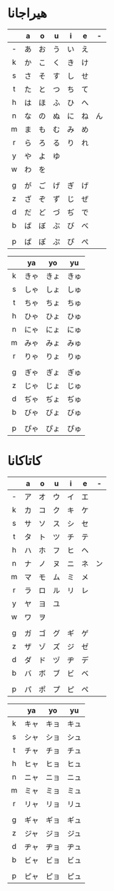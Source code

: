 # هيراجانا
|       |   a   |   o   |   u   |   i   |   e   |   -   |
| :---: | :---: | :---: | :---: | :---: | :---: | :---: |
|   -   |  あ   |  お   |  う   |  い   |  え   |       |
|   k   |  か   |  こ   |  く   |  き   |  け   |       |
|   s   |  さ   |  そ   |  す   |  し   |  せ   |       |
|   t   |  た   |  と   |  つ   |  ち   |  て   |       |
|   h   |  は   |  ほ   |  ふ   |  ひ   |  へ   |       |
|   n   |  な   |  の   |  ぬ   |  に   |  ね   |  ん   |
|   m   |  ま   |  も   |  む   |  み   |  め   |       |
|   r   |  ら   |  ろ   |  る   |  り   |  れ   |       |
|   y   |  や   |  よ   |  ゆ   |       |       |       |
|   w   |  わ   |  を   |       |       |       |       |
|       |       |       |       |       |       |       |
|   g   |  が   |  ご   |  げ   |  ぎ   |  げ   |       |
|   z   |  ざ   |  ぞ   |  ず   |  じ   |  ぜ   |       |
|   d   |  だ   |  ど   |  づ   |  ぢ   |  で   |       |
|   b   |  ば   |  ぼ   |  ぶ   |  び   |  べ   |       |
|       |       |       |       |       |       |       |
|   p   |  ぱ   |  ぽ   |  ぷ   |  ぴ   |  ぺ   |       |

|       |  ya   |  yo   |  yu   |
| :---: | :---: | :---: | :---: |
|   k   | きゃ  | きょ  | きゅ  |
|   s   | しゃ  | しょ  | しゅ  |
|   t   | ちゃ  | ちょ  | ちゅ  |
|   h   | ひゃ  | ひょ  | ひゅ  |
|   n   | にゃ  | にょ  | にゅ  |
|   m   | みゃ  | みょ  | みゅ  |
|   r   | りゃ  | りょ  | りゅ  |
|       |       |       |       |
|   g   | ぎゃ  | ぎょ  | ぎゅ  |
|   z   | じゃ  | じょ  | じゅ  |
|   d   | ぢゃ  | ぢょ  | ぢゅ  |
|   b   | びゃ  | びょ  | びゅ  |
|       |       |       |       |
|   p   | ぴゃ  | ぴょ  | ぴゅ  |
# كاتاكانا
|       |   a   |   o   |   u   |   i   |   e   |   -   |
| :---: | :---: | :---: | :---: | :---: | :---: | :---: |
|   -   |  ア   |  オ   |  ウ   |  イ   |  エ   |       |
|   k   |  カ   |  コ   |  ク   |  キ   |  ケ   |       |
|   s   |  サ   |  ソ   |  ス   |  シ   |  セ   |       |
|   t   |  タ   |  ト   |  ツ   |  チ   |  テ   |       |
|   h   |  ハ   |  ホ   |  フ   |  ヒ   |  ヘ   |       |
|   n   |  ナ   |  ノ   |  ヌ   |  ニ   |  ネ   |  ン   |
|   m   |  マ   |  モ   |  ム   |  ミ   |  メ   |       |
|   r   |  ラ   |  ロ   |  ル   |  リ   |  レ   |       |
|   y   |  ヤ   |  ヨ   |  ユ   |       |       |       |
|   w   |  ワ   |  ヲ   |       |       |       |       |
|       |       |       |       |       |       |       |
|   g   |  ガ   |  ゴ   |  グ   |  ギ   |  ゲ   |       |
|   z   |  ザ   |  ゾ   |  ズ   |  ジ   |  ゼ   |       |
|   d   |  ダ   |  ド   |  ヅ   |  ヂ   |  デ   |       |
|   b   |  バ   |  ボ   |  ブ   |  ビ   |  ベ   |       |
|       |       |       |       |       |       |       |
|   p   |  パ   |  ポ   |  プ   |  ピ   |  ペ   |       |

|       |  ya   |  yo   |  yu   |
| :---: | :---: | :---: | :---: |
|   k   | キャ  | キョ  | キュ  |
|   s   | シャ  | ショ  | シュ  |
|   t   | チャ  | チョ  | チュ  |
|   h   | ヒャ  | ヒョ  | ヒュ  |
|   n   | ニャ  | ニョ  | ニュ  |
|   m   | ミャ  | ミョ  | ミュ  |
|   r   | リャ  | リョ  | リュ  |
|       |       |       |       |
|   g   | ギャ  | ギョ  | ギュ  |
|   z   | ジャ  | ジョ  | ジュ  |
|   d   | ヂャ  | ヂョ  | ヂュ  |
|   b   | ビャ  | ビョ  | ビュ  |
|       |       |       |       |
|   p   | ピャ  | ピョ  | ピュ  |
